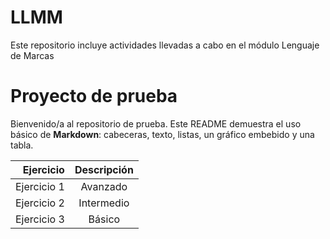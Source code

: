 # LLMM
Este repositorio incluye actividades llevadas a cabo en el módulo Lenguaje de Marcas

# Proyecto de prueba

Bienvenido/a al repositorio de prueba. Este README demuestra el uso básico de **Markdown**: cabeceras, texto, listas, un gráfico embebido y una tabla.

| **Ejercicio** | **Descripción** |
|---------:|:-----:|
| Ejercicio 1 | Avanzado |
| Ejercicio 2 | Intermedio |
| Ejercicio 3 | Básico |
